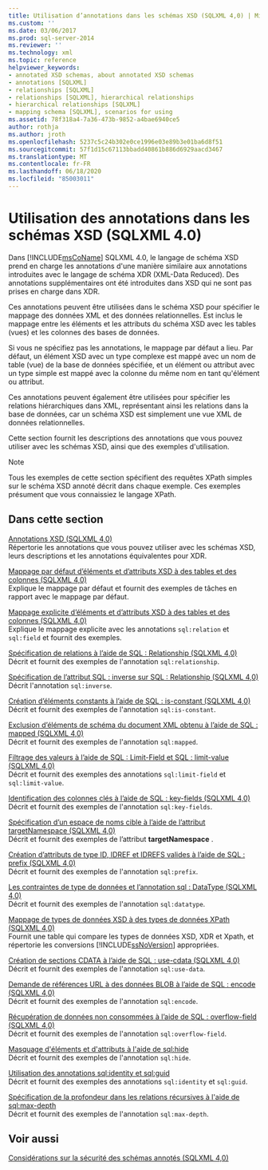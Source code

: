 ```yaml
---
title: Utilisation d’annotations dans les schémas XSD (SQLXML 4,0) | Microsoft Docs
ms.custom: ''
ms.date: 03/06/2017
ms.prod: sql-server-2014
ms.reviewer: ''
ms.technology: xml
ms.topic: reference
helpviewer_keywords:
- annotated XSD schemas, about annotated XSD schemas
- annotations [SQLXML]
- relationships [SQLXML]
- relationships [SQLXML], hierarchical relationships
- hierarchical relationships [SQLXML]
- mapping schema [SQLXML], scenarios for using
ms.assetid: 78f318a4-7a36-473b-9852-a4bae6940ce5
author: rothja
ms.author: jroth
ms.openlocfilehash: 5237c5c24b302e0ce1996e03e89b3e01ba6d8f51
ms.sourcegitcommit: 57f1d15c67113bbadd40861b886d6929aacd3467
ms.translationtype: MT
ms.contentlocale: fr-FR
ms.lasthandoff: 06/18/2020
ms.locfileid: "85003011"
---
```

# <a name="using-annotations-in-xsd-schemas-sqlxml-40"></a>Utilisation des annotations dans les schémas XSD (SQLXML 4.0)
  Dans [!INCLUDE[msCoName](../../includes/msconame-md.md)] SQLXML 4.0, le langage de schéma XSD prend en charge les annotations d'une manière similaire aux annotations introduites avec le langage de schéma XDR (XML-Data Reduced). Des annotations supplémentaires ont été introduites dans XSD qui ne sont pas prises en charge dans XDR.  
  
 Ces annotations peuvent être utilisées dans le schéma XSD pour spécifier le mappage des données XML et des données relationnelles. Est inclus le mappage entre les éléments et les attributs du schéma XSD avec les tables (vues) et les colonnes des bases de données.  
  
 Si vous ne spécifiez pas les annotations, le mappage par défaut a lieu. Par défaut, un élément XSD avec un type complexe est mappé avec un nom de table (vue) de la base de données spécifiée, et un élément ou attribut avec un type simple est mappé avec la colonne du même nom en tant qu'élément ou attribut.  
  
 Ces annotations peuvent également être utilisées pour spécifier les relations hiérarchiques dans XML, représentant ainsi les relations dans la base de données, car un schéma XSD est simplement une vue XML de données relationnelles.  
  
 Cette section fournit les descriptions des annotations que vous pouvez utiliser avec les schémas XSD, ainsi que des exemples d'utilisation.  
  
> [!NOTE]  
>  Tous les exemples de cette section spécifient des requêtes XPath simples sur le schéma XSD annoté décrit dans chaque exemple. Ces exemples présument que vous connaissiez le langage XPath.  
  
## <a name="in-this-section"></a>Dans cette section  
 [Annotations XSD &#40;SQLXML 4,0&#41;](xsd-annotations-sqlxml-4-0.md)  
 Répertorie les annotations que vous pouvez utiliser avec les schémas XSD, leurs descriptions et les annotations équivalentes pour XDR.  
  
 [Mappage par défaut d’éléments et d’attributs XSD à des tables et des colonnes &#40;SQLXML 4,0&#41;](default-mapping-of-xsd-elements-and-attributes-to-tables-and-columns-sqlxml-4-0.md)  
 Explique le mappage par défaut et fournit des exemples de tâches en rapport avec le mappage par défaut.  
  
 [Mappage explicite d’éléments et d’attributs XSD à des tables et des colonnes &#40;SQLXML 4,0&#41;](explicit-mapping-xsd-elements-and-attributes-to-tables-and-columns.md)  
 Explique le mappage explicite avec les annotations `sql:relation` et `sql:field` et fournit des exemples.  
  
 [Spécification de relations à l’aide de SQL : Relationship &#40;SQLXML 4,0&#41;](specifying-relationships-using-sql-relationship-sqlxml-4-0.md)  
 Décrit et fournit des exemples de l'annotation `sql:relationship`.  
  
 [Spécification de l’attribut SQL : inverse sur SQL : Relationship &#40;SQLXML 4,0&#41;](specifying-the-sql-inverse-attribute-on-sql-relationship-sqlxml-4-0.md)  
 Décrit l'annotation `sql:inverse`.  
  
 [Création d’éléments constants à l’aide de SQL : is-constant &#40;SQLXML 4,0&#41;](creating-constant-elements-using-sql-is-constant-sqlxml-4-0.md)  
 Décrit et fournit des exemples de l'annotation `sql:is-constant`.  
  
 [Exclusion d’éléments de schéma du document XML obtenu à l’aide de SQL : mapped &#40;SQLXML 4,0&#41;](excluding-schema-elements-from-the-xml-document-using-sql-mapped.md)  
 Décrit et fournit des exemples de l'annotation `sql:mapped`.  
  
 [Filtrage des valeurs à l’aide de SQL : Limit-Field et SQL : limit-value &#40;SQLXML 4,0&#41;](../sqlxml-annotated-xsd-schemas-xpath-queries/bulk-load-xml/annotation-interpretation-sql-limit-field-and-sql-limit-value.md)  
 Décrit et fournit des exemples des annotations `sql:limit-field` et `sql:limit-value`.  
  
 [Identification des colonnes clés à l’aide de SQL : key-fields &#40;SQLXML 4,0&#41;](identifying-key-columns-using-sql-key-fields-sqlxml-4-0.md)  
 Décrit et fournit des exemples de l'annotation `sql:key-fields`.  
  
 [Spécification d’un espace de noms cible à l’aide de l’attribut targetNamespace &#40;SQLXML 4,0&#41;](specifying-a-target-namespace-using-the-targetnamespace-attribute-sqlxml-4-0.md)  
 Décrit et fournit des exemples de l’attribut **targetNamespace** .  
  
 [Création d’attributs de type ID, IDREF et IDREFS valides à l’aide de SQL : prefix &#40;SQLXML 4,0&#41;](creating-valid-id-idref-and-idrefs-type-attributes-using-sql-prefix-sqlxml-4-0.md)  
 Décrit et fournit des exemples de l'annotation `sql:prefix`.  
  
 [Les contraintes de type de données et l’annotation sql : DataType &#40;SQLXML 4,0&#41;](data-type-coercions-and-the-sql-datatype-annotation-sqlxml-4-0.md)  
 Décrit et fournit des exemples de l'annotation `sql:datatype`.  
  
 [Mappage de types de données XSD à des types de données XPath &#40;SQLXML 4,0&#41;](../sqlxml-annotated-xsd-schemas-xpath-queries/xpath-data-types-sqlxml-4-0.md)  
 Fournit une table qui compare les types de données XSD, XDR et Xpath, et répertorie les conversions [!INCLUDE[ssNoVersion](../../includes/ssnoversion-md.md)] appropriées.  
  
 [Création de sections CDATA à l’aide de SQL : use-cdata &#40;SQLXML 4,0&#41;](creating-cdata-sections-using-sql-use-cdata-sqlxml-4-0.md)  
 Décrit et fournit des exemples de l'annotation `sql:use-data`.  
  
 [Demande de références URL à des données BLOB à l’aide de SQL : encode &#40;SQLXML 4,0&#41;](requesting-url-references-to-blob-data-using-sql-encode-sqlxml-4-0.md)  
 Décrit et fournit des exemples de l'annotation `sql:encode`.  
  
 [Récupération de données non consommées à l’aide de SQL : overflow-field &#40;SQLXML 4,0&#41;](../sqlxml-annotated-xsd-schemas-xpath-queries/bulk-load-xml/annotation-interpretation-sql-overflow-field.md)  
 Décrit et fournit des exemples de l'annotation `sql:overflow-field`.  
  
 [Masquage d'éléments et d'attributs à l'aide de sql:hide](hiding-elements-and-attributes-by-using-sql-hide.md)  
 Décrit et fournit des exemples de l'annotation `sql:hide`.  
  
 [Utilisation des annotations sql:identity et sql:guid](using-the-sql-identity-and-sql-guid-annotations.md)  
 Décrit et fournit des exemples des annotations `sql:identity` et `sql:guid`.  
  
 [Spécification de la profondeur dans les relations récursives à l'aide de sql:max-depth](specifying-depth-in-recursive-relationships-by-using-sql-max-depth.md)  
 Décrit et fournit des exemples de l'annotation `sql:max-depth`.  
  
## <a name="see-also"></a>Voir aussi  
 [Considérations sur la sécurité des schémas annotés &#40;SQLXML 4,0&#41;](../sqlxml-annotated-xsd-schemas-xpath-queries/security/annotated-schema-security-considerations-sqlxml-4-0.md)  
  
  
